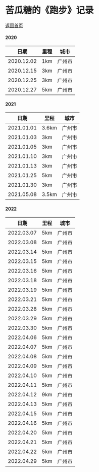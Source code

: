 # 苦瓜糖的《跑步》记录

<a href="./README.md">返回首页</a>

#### 2020

|日期|里程|城市|
|---|---|---|
|2020.12.02|1km|广州市|
|2020.12.15|3km|广州市|
|2020.12.25|3km|广州市|
|2020.12.27|5km|广州市|

#### 2021

|日期|里程|城市|
|---|---|---|
|2021.01.01|3.6km|广州市|
|2021.01.03|3km|广州市|
|2021.01.05|3km|广州市|
|2021.01.10|3km|广州市|
|2021.01.13|3km|广州市|
|2021.01.25|5km|广州市|
|2021.01.30|3km|广州市|
|2021.05.08|3.5km|广州市|

#### 2022

|日期|里程|城市|
|---|---|---|
|2022.03.07|5km|广州市|
|2022.03.08|5km|广州市|
|2022.03.14|5km|广州市|
|2022.03.15|5km|广州市|
|2022.03.16|5km|广州市|
|2022.03.18|5km|广州市|
|2022.03.19|5km|广州市|
|2022.03.21|5km|广州市|
|2022.03.28|5km|广州市|
|2022.03.29|5km|广州市|
|2022.03.30|5km|广州市|
|2022.04.06|5km|广州市|
|2022.04.07|5km|广州市|
|2022.04.08|5km|广州市|
|2022.04.09|5km|广州市|
|2022.04.10|5km|广州市|
|2022.04.11|5km|广州市|
|2022.04.12|9km|广州市|
|2022.04.13|5km|广州市|
|2022.04.15|5km|广州市|
|2022.04.16|5km|广州市|
|2022.04.20|5km|广州市|
|2022.04.21|5km|广州市|
|2022.04.22|5km|广州市|
|2022.04.29|5km|广州市|
